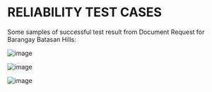 # RELIABILITY TEST CASES

Some samples of successful test result from Document Request for Barangay Batasan Hills:

![image](https://github.com/FeaInGithub/Manual-Testing/assets/143395648/7fab456b-e404-4615-bb6d-e0b9d7a37da3)

![image](https://github.com/FeaInGithub/Manual-Testing/assets/143395648/3b996efc-6600-4bbc-9872-513d7c9ab762)

![image](https://github.com/FeaInGithub/Manual-Testing/assets/143395648/e2526bb1-3d8f-4f23-b972-c399ef15ad2f)
